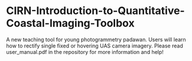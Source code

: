 # CIRN-Introduction-to-Quantitative-Coastal-Imaging-Toolbox
A new teaching tool for young photogrammetry padawan. Users will learn how to rectify single fixed or hovering UAS camera imagery. Please read user_manual.pdf in the repository for more information and help!
